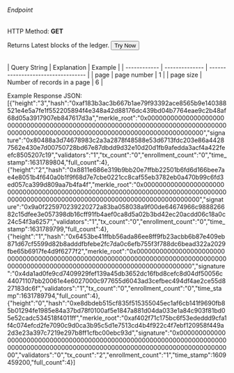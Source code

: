 <h6>Endpoint</h6>
<p id="endpoint"></p>

HTTP Method: **GET**

Returns Latest blocks of the ledger.
<button class="md-button" onclick="tryNow()">Try Now</button>

<script>
   document.getElementById("endpoint").innerHTML ="https://dev-stoa-boascan.bosagora.com/latest-blocks?page=0&pageSize=6"
    function tryNow(){
        document.getElementById("showResult").innerHTML =""
        document.getElementById("endpoint").innerHTML =""
        fetch("https://dev-stoa-boascan.bosagora.com/latest-blocks?page=0&pageSize=6").then((res) => {
            res.json().then((res) => {
                document.getElementById("showResult").innerHTML = JSON.stringify(res)
                document.getElementById("endpoint").innerHTML ="https://dev-stoa-boascan.bosagora.com/latest-blocks?page=0pageSize=6"
                })
        }).catch((err) => {
            console.log(err)
        })
    }
</script>
<p id="showResult"></p><br/>
| Query String | Explanation    | Example                            |
| ------------ | -------------- | ---------------------------------- |
| page         | page number    | 1 |
| page size    | Number of records in a page | 6 |

Example Response JSON:<br/>
[{"height":"3","hash":"0xaf183b3ac3b667b1ae79f93392ace8565b9e140388521e4e5a7fe1f552205894f4e348a42d88176dc439bd04b7764eae9c2b48af68d05a3917907eb847617d3a","merkle_root":"0x00000000000000000000000000000000000000000000000000000000000000000000000000000000000000000000000000000000000000000000000000000000","signature":"0x80488a3d74678983c2a3a2878f48588e53d6713fdc203e86a44287562e430e7d00750728bd67e87dbdd9d32e10d20d1fb9afedda3acf4a422feefc8505207c19","validators":"1","tx_count":"0","enrollment_count":"0","time_stamp":1631789804,"full_count":4},{"height":"2","hash":"0x8811e686e319b9bb20e7ffbb22501b6fd6d166bee7ae4e8051b4f640a0b1f9f68d7e7cbe0221cc8caf55eb3782eb0a470b99c6fd3ed057ca399d809aa7b4fa4f","merkle_root":"0x00000000000000000000000000000000000000000000000000000000000000000000000000000000000000000000000000000000000000000000000000000000","signature":"0x9a0f225970239220272a83ba058038a9f00de64674966c988826682c15dfee3e057398db16cff91fb4aef0ca8d5a02b3bd42ec20acdd06c18a0c24c54f3a6257","validators":"1","tx_count":"0","enrollment_count":"0","time_stamp":1631789799,"full_count":4},{"height":"1","hash":"0x6453be41ffbb56ada86ee8ff9fb23acbb6b87e409eb871d67cf5599d82b8adddfbfebe2fc7da0c6efb755f3f788dc6bead322a2029fbe65b6917fe4d9f6277f2","merkle_root":"0x00000000000000000000000000000000000000000000000000000000000000000000000000000000000000000000000000000000000000000000000000000000","signature":"0x4da1ad0fe9cd7409929fef139a45db3652dc16fbd8cefc8d04df50056c44071107bb20061e4e6027000c977655d6043ad3cefbec494df4ae2ce55d827183dc6f","validators":"1","tx_count":"0","enrollment_count":"0","time_stamp":1631789794,"full_count":4},{"height":"0","hash":"0xe8dbdeb515cf835f515355045ec1af6cb141f9690fb85b01294fe1985e84a37bd78f0100af5e1847a881d04da033e1a84c903f81bd05e52cadc534518f4011ff","merkle_root":"0xaf402f71c175bc6f53ededdd9cfa1f4c074efcd2fe7090c9d0ca3b95c5d1e7513cd4b4f922c4f7ebf120958f449a2d3e23a397c7219e297b8ff1cfbc00ebc93d","signature":"0x00000000000000000000000000000000000000000000000000000000000000000000000000000000000000000000000000000000000000000000000000000000","validators":"0","tx_count":"2","enrollment_count":"1","time_stamp":1609459200,"full_count":4}]